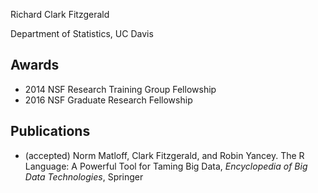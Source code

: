 Richard Clark Fitzgerald

Department of Statistics, UC Davis

## Awards

- 2014 NSF Research Training Group Fellowship
- 2016 NSF Graduate Research Fellowship

## Publications

- (accepted) Norm Matloff, Clark Fitzgerald, and Robin Yancey. The R
  Language: A Powerful Tool for Taming Big Data,  _Encyclopedia of Big Data
  Technologies_, Springer
